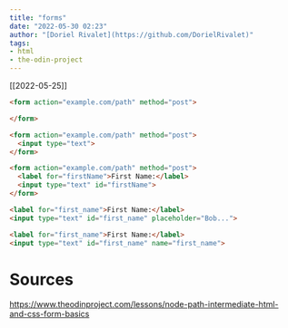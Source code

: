 ```yaml
---
title: "forms"
date: "2022-05-30 02:23"
author: "[Doriel Rivalet](https://github.com/DorielRivalet)"
tags:
- html
- the-odin-project
---
```




[[2022-05-25]]

```html
<form action="example.com/path" method="post">

</form>
```

```html
<form action="example.com/path" method="post">
  <input type="text">
</form>
```

```html
<form action="example.com/path" method="post">
  <label for="firstName">First Name:</label>
  <input type="text" id="firstName">
</form>
```

```html
<label for="first_name">First Name:</label>
<input type="text" id="first_name" placeholder="Bob...">
```

```html
<label for="first_name">First Name:</label>
<input type="text" id="first_name" name="first_name">
```

# Sources

https://www.theodinproject.com/lessons/node-path-intermediate-html-and-css-form-basics